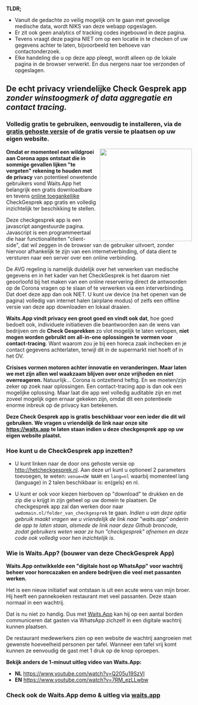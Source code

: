 **TLDR;**

- Vanuit de gedachte zo veilig mogelijk om te gaan met gevoelige medische data, wordt NIKS van deze webapp opgeslagen.
- Er zit ook geen analytics of tracking codes ingebouwd in deze pagina.
- Tevens vraagt deze pagina NIET om op een locatie in te checken of uw gegevens achter te laten, bijvoorbeeld ten behoeve van contactonderzoek.
- Elke handeling die u op deze app pleegt, wordt alleen op de lokale pagina in de browser verwerkt. En dus nergens naar toe verzonden of opgeslagen.


## De echt privacy vriendelijke Check Gesprek app *zonder winstoogmerk of data aggregatie en contact tracing.*
### Volledig gratis te gebruiken, eenvoudig te installeren, via de [gratis gehoste versie](http://hetcheckgesprek.nl) of de gratis versie te plaatsen op  uw eigen website.

<img style="float: right;" align="right" width="250" src="https://raw.githubusercontent.com/WaitsApp-Open/hetcheckgesprek/master/preview.png" />

**Omdat er momenteel een wildgroei aan Corona apps ontstaat die in sommige gevallen lijken "te vergeten" rekening te houden met de privacy** van potentieel onwetende gebruikers vond Waits.App het belangrijk een gratis downloadbare en tevens [online toegankelijke](http://hetcheckgesprek.nl) CheckGesprek app gratis en volledig inzichtelijk ter beschikking te stellen.

Deze checkgesprek app is een javascript aangestuurde pagina. Javascript is een programmeertaal die haar functionaliteiten "client-side", dat wil zeggen in de browser van de gebruiker uitvoert, zonder hiervoor afhankelijk te zijn van een internetverbinding, of data dient te versturen naar een server over een online verbinding.

De AVG regeling is namelijk duidelijk over het verwerken van medische gegevens en in het kader van het CheckGesprek is het daarom niet geoorloofd bij het maken van een online reservering direct de antwoorden op de Corona vragen op te slaan of te verwerken via een interverbinding. Dat doet deze app dan ook NIET. U kunt uw device (na het openen van de pagina) volledig van internet halen (airplane modus) of zelfs een offline versie van deze app downloaden en lokaal draaien.

**Waits.App vindt privacy een groot goed en vindt ook dat**, hoe goed bedoelt ook, individuele initiatieven die beantwoorden aan de wens van bedrijven om de **Check Gesprekken** zo vlot mogelijk te laten verlopen, **niet mogen worden gebruikt om all-in-one oplossingen te vormen voor contact-tracing**. Want waarom zou je bij een horeca zaak inchecken en je contact gegevens achterlaten, terwijl dit in de supermarkt niet hoeft of in het OV.

**Crisises vormen motoren achter innovatie en veranderingen. Maar laten we met zijn allen wel waakzaam blijven over onze vrijheden en niet overreageren.** Natuurlijk... Corona is ontzettend heftig. En we moeten/zijn zeker op zoek naar oplossingen. Een contact-tracing app is dan ook een mogelijke oplossing. Maar laat die app wel volledig auditable zijn en met zoveel mogelijk ogen ernaar gekeken zijn, omdat dit een potentieele enorme inbreuk op de privacy kan betekenen.

**Deze Check Gesprek app is gratis beschikbaar voor een ieder die dit wil gebruiken. We vragen u vriendelijk de link naar onze site https://waits.app te laten staan indien u deze checkgesprek app op uw eigen website plaatst.**


### Hoe kunt u de CheckGesprek app inzetten?

- U kunt linken naar de door ons gehoste versie op http://hetcheckgesprek.nl. Aan deze url kunt u optioneel 2 parameters toevoegen, te weten: `venue=UW NAAM` en `lang=nl` waarbij momenteel lang (language) in 2 talen beschikbaar is: en(gels) en nl.

- U kunt er ook voor kiezen hierboven op "download" te drukken en de zip die u krijgt in zijn geheel op uw domein te plaatsen. De checkgesprek app zal dan werken door naar `uwdomain.nl/folder_van_checkgesprek` te gaan. *Indien u van deze optie gebruik maakt vragen we u vriendelijk de link naar "waits.app" onderin de app te laten staan, alsmede de link naar deze Github broncode, zodat gebruikers weten waar ze hun "checkgesprek" afnemen en deze code ook volledig voor hen inzichtelijk is.*

### Wie is Waits.App? (bouwer van deze CheckGesprek App)
**Waits.App ontwikkelde een "digitale host op WhatsApp" voor wachtrij beheer voor horecazaken en andere bedrijven die veel met passanten werken.**

Het is een nieuw initiatief wat ontstaan is uit een acute wens van mijn broer. Hij heeft een pannekoeken restaurant met veel passanten. Deze staan normaal in een wachtrij.

Dat is nu niet zo handig. Dus met [Waits.App](https://waits.app) kan hij op een aantal borden communiceren dat gasten via WhatsApp zichzelf in een digitale wachtrij kunnen plaatsen.

De restaurant medewerkers zien op een website de wachtrij aangroeien met gewenste hoeveelheid personen per tafel. Wanneer een tafel vrij komt kunnen ze eenvoudig de gast met 1 druk op de knop oproepen.

**Bekijk anders de 1-minuut uitleg video van Waits.App:**
- **NL** https://www.youtube.com/watch?v=Q205u19SzVI
- **EN** https://www.youtube.com/watch?v=7RM_ezLLwbw

### Check ook de Waits.App demo & uitleg via [waits.app](https://waits.app)
